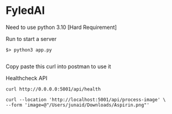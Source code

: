 # FyledAI

Need to use python 3.10 [Hard Requirement]

Run to start a server
```shell
$> python3 app.py


```

Copy paste this curl into postman to use it

Healthcheck API
```curl
curl http://0.0.0.0:5001/api/health 
```

```curl
curl --location 'http://localhost:5001/api/process-image' \
--form 'image=@"/Users/junaid/Downloads/Aspirin.png"'
```


